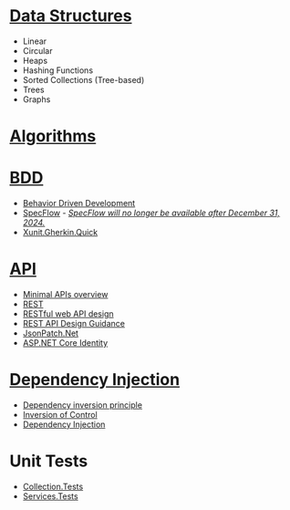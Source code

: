 # [Data Structures](https://github.com/KrisNie/CsharpDemo/blob/master/Collections/DataStructure)

- Linear
- Circular
- Heaps
- Hashing Functions
- Sorted Collections (Tree-based)
- Trees
- Graphs

# [Algorithms](https://github.com/KrisNie/CsharpDemo/blob/master/Collections/Algorithm)

# [BDD](https://github.com/KrisNie/CsharpDemo/blob/master/Services.Specs)

- [Behavior Driven Development](https://en.wikipedia.org/wiki/Behavior-driven_development)
- [SpecFlow](https://specflow.org/) - *[SpecFlow will no longer be available after December 31, 2024.](https://support-hub.tricentis.com/open?id=post&number=NEW0001432)*
- [Xunit.Gherkin.Quick](https://github.com/ttutisani/Xunit.Gherkin.Quick)

# [API](https://github.com/KrisNie/CsharpDemo/blob/master/API)

- [Minimal APIs overview](https://learn.microsoft.com/en-us/aspnet/core/fundamentals/minimal-apis/overview)
- [REST](https://en.wikipedia.org/wiki/REST)
- [RESTful web API design](https://learn.microsoft.com/en-us/azure/architecture/best-practices/api-design)
- [REST API Design Guidance](https://microsoft.github.io/code-with-engineering-playbook/design/design-patterns/rest-api-design-guidance/)
- [JsonPatch.Net](https://docs.json-everything.net/patch/basics/)
- [ASP.NET Core Identity](https://learn.microsoft.com/en-us/aspnet/core/security/authentication/identity)

# [Dependency Injection](https://github.com/KrisNie/CsharpDemo/blob/master/Services/CompositionRoot.cs)

- [Dependency inversion principle](https://en.wikipedia.org/wiki/Dependency_inversion_principle)
- [Inversion of Control](https://en.wikipedia.org/wiki/Inversion_of_control)
- [Dependency Injection](https://en.wikipedia.org/wiki/Dependency_injection)

# Unit Tests

- [Collection.Tests](https://github.com/KrisNie/CsharpDemo/blob/master/Collection.Tests)
- [Services.Tests](https://github.com/KrisNie/CsharpDemo/blob/master/Services.Tests)
